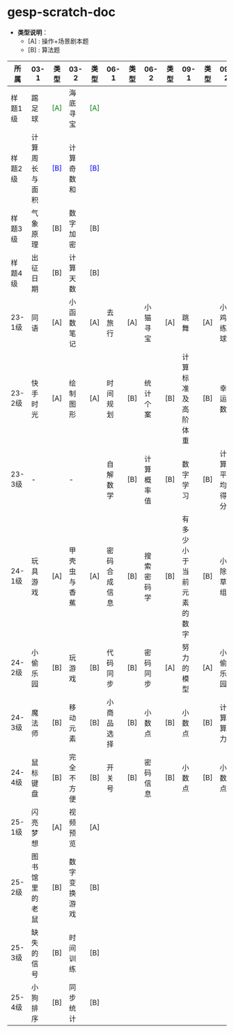 # gesp-scratch-doc

- **类型说明**：
  - [A] : 操作+场景剧本题
  - [B] : 算法题

| 所属     | 03-1                 | 类型   | 03-2                 | 类型   | 06-1                 | 类型   | 06-2                 | 类型   | 09-1                             | 类型   | 09-2         | 类型   | 12-1         | 类型   | 12-2 | 类型 |
|----------|----------------------|:----:|----------------------|:----:|----------------------|:----:|----------------------|:----:|----------------------------------|:----:|--------------|:----:|--------------|:----:|------|:----:|
| 样题1级  | 踢足球  | <font color="Green">[A]</font>    | 海底寻宝   | <font color="Green">[A]<font>    |            |        |                      |        |                                  |        |              |        |              |        |      |      |
| 样题2级  | 计算周长与面积   | <font color="Blue">[B]</font>    | 计算奇数和    | <font color="Blue">[B]</font>    |              |        |             |        |              |        |              |        |              |        |      |      |
| 样题3级  | 气象原理             | [B]    | 数字加密             | [B]    |                      |        |                      |        |                                  |        |              |        |              |        |      |      |
| 样题4级  | 出征日期             | [B]    | 计算天数             | [B]    |                      |        |                      |        |                                  |        |              |        |              |        |      |      |
| 23-1级   | 同语                 | [A]    | 小函数笔记           | [A]    | 去旅行               | [A]    | 小猫寻宝             | [A]    | 跳舞                             | [A]    | 小鸡练球     | [A]    | 返回地球     | [A]    |      |      |
| 23-2级   | 快手时光             | [A]    | 绘制图形             | [A]    | 时间规划             | [B]    | 统计个案             | [B]    | 计算标准及高阶体重               | [B]    | 幸运数       | [B]    | 足球联赛积分 | [B]    |      |      |
| 23-3级   |            -          |        |            -          |        | 自解数学             | [B]    | 计算概率值           | [B]    | 数字学习                         | [B]    | 计算平均得分 | [B]    | 小除草组     | [B]    |      |      |
| 24-1级   | 玩具游戏             | [A]    | 甲壳虫与香蕉         | [A]    | 密码合成信息         | [B]    | 搜索密码学           | [B]    | 有多少小于当前元素的数字         | [B]    | 小除草组     | [B]    | 序列排序     | [B]    |      |      |
| 24-2级   | 小偷乐园             | [B]    | 玩游戏               | [B]    | 代码同步             | [B]    | 密码同步             | [A]    | 努力的模型                       | [A]    | 小偷乐园     | [A]    | 大相回收     | [A]    |      |      |
| 24-3级   | 魔法师               | [B]    | 移动元素             | [B]    | 小商品选择           | [B]    | 小数点               | [B]    | 小数点                           | [B]    | 计算算力     | [B]    | 温度转换     | [B]    |      |      |
| 24-4级   | 鼠标键盘             | [B]    | 完全不方便           | [B]    | 开关号               | [B]    | 密码信息             | [B]    | 小数点                           | [B]    | 小数点       | [B]    | 小数点       | [B]    |      |      |
| 25-1级   | 闪亮梦想             | [A]    | 视频预览             | [A]    |                      |        |                      |        |                                  |        |              |        |              |        |      |      |
| 25-2级   | 图书馆里的老鼠       | [B]    | 数字变换游戏         | [B]    |                      |        |                      |        |                                  |        |              |        |              |        |      |      |
| 25-3级   | 缺失的信号           | [B]    | 时间训练             | [B]    |                      |        |                      |        |                                  |        |              |        |              |        |      |      |
| 25-4级   | 小狗排序             | [B]    | 同步统计             | [B]    |                      |        |                      |        |                                  |        |              |        |              |        |      |      |
